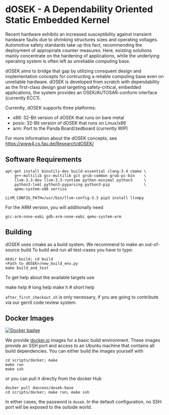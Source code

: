 dOSEK - A Dependability Oriented Static Embedded Kernel
=======================================================

Recent hardware exhibits an increased susceptibility against transient
hardware faults due to shrinking structures sizes and operating
voltages. Automotive safety standards take up this fact, recommending
the deployment of appropriate counter measures. Here, existing
solutions mainly concentrate on the hardening of applications, while
the underlying operating system is often left as unreliable computing
base.

dOSEK aims to bridge that gap by utilizing consquent design and
implementation concepts for contructing a reliable computing base even
on unreliable hardware. dOSEK is developed from scratch with
dependability as the first-class design goal targeting
safety-critical, embedded applications, the system provides an
OSEK/AUTOSAR-conform interface (currently ECC1).

Currently, dOSEK supports three platforms:

- x86: 32-Bit version of dOSEK that runs on bare metal
- posix: 32-Bit version of dOSEK that runs on Linux/x86
- arm: Port to the Panda Board/zedboard (currently WIP)

For more information about the dOSEK concepts, see
    https://www4.cs.fau.de/Research/dOSEK/

Software Requirements
---------------------

    apt-get install binutils-dev build-essential clang-3.4 cmake \
        g++-multilib gcc-multilib git grub-common grub-pc-bin    \
        llvm-3.3-dev llvm-3.3-runtime python-minimal python3     \
        python3-lxml python3-pyparsing python3-pip               \
        qemu-system-x86 xorriso

    LLVM_CONFIG_PATH=/usr/bin/llvm-config-3.3 pip3 install llvmpy

For the ARM version, you will  additionally need

    gcc-arm-none-eabi gdb-arm-none-eabi qemu-system-arm

Building
--------

dOSEK uses cmake as a build system.
We recommend to make an out-of-source build
To build and run all test-cases you have to type:

    mkdir build; cd build
    <Path to dOSEK>/new_build_env.py
    make build_and_test

To get help about the available targets use

   make help  # long help
   make h     # short help

`after_first_checkout.sh` is only necessary, if you are going to
contribute via our gerrit code review system.

Docker Images
-------------

[![Docker badge](http://docker0.serv.pw:8080/danceos/dosek-base)](https://registry.hub.docker.com/u/danceos/dosek-base/)


We provide [docker.io](http://www.docker.com) images for a basic
build environment. These images provide an SSH port and access to an
Ubuntu machine that contains all build dependencies. You can either
build the images yourself with

    cd scripts/docker; make
    make run
    make ssh

or you can pull it directly from the docker Hub

    docker pull danceos/dosek-base
    cd scripts/docker; make run; make ssh

In either cases, the password is `dosek`. In the default
configuration, no SSH port will be exposed to the outside world.
